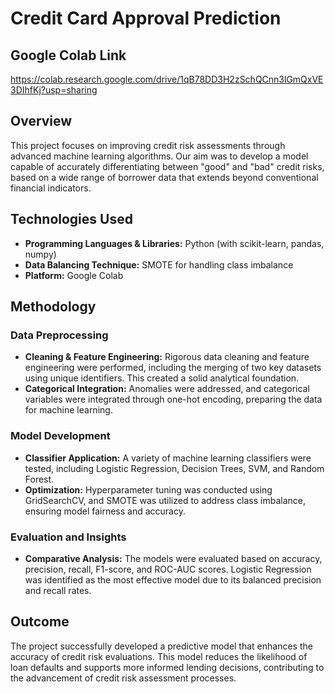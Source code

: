 # Credit Card Approval Prediction

## Google Colab Link

https://colab.research.google.com/drive/1qB78DD3H2zSchQCnn3lGmQxVE3DIhfKj?usp=sharing

## Overview
This project focuses on improving credit risk assessments through advanced machine learning algorithms. Our aim was to develop a model capable of accurately differentiating between "good" and "bad" credit risks, based on a wide range of borrower data that extends beyond conventional financial indicators.

## Technologies Used
- **Programming Languages & Libraries:** Python (with scikit-learn, pandas, numpy)
- **Data Balancing Technique:** SMOTE for handling class imbalance
- **Platform:** Google Colab

## Methodology

### Data Preprocessing
- **Cleaning & Feature Engineering:** Rigorous data cleaning and feature engineering were performed, including the merging of two key datasets using unique identifiers. This created a solid analytical foundation.
- **Categorical Integration:** Anomalies were addressed, and categorical variables were integrated through one-hot encoding, preparing the data for machine learning.

### Model Development
- **Classifier Application:** A variety of machine learning classifiers were tested, including Logistic Regression, Decision Trees, SVM, and Random Forest.
- **Optimization:** Hyperparameter tuning was conducted using GridSearchCV, and SMOTE was utilized to address class imbalance, ensuring model fairness and accuracy.

### Evaluation and Insights
- **Comparative Analysis:** The models were evaluated based on accuracy, precision, recall, F1-score, and ROC-AUC scores. Logistic Regression was identified as the most effective model due to its balanced precision and recall rates.

## Outcome
The project successfully developed a predictive model that enhances the accuracy of credit risk evaluations. This model reduces the likelihood of loan defaults and supports more informed lending decisions, contributing to the advancement of credit risk assessment processes.

